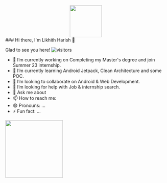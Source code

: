 <div id="header" align="center">
  <img src="https://media.giphy.com/media/M9gbBd9nbDrOTu1Mqx/giphy.gif" width="100"/>
</div>
### Hi there, I'm Likhith Harish 👋

Glad to see you here! ![visitors](https://visitor-badge.glitch.me/badge?page_id=${your.username}.${your.repo.id})

- 🔭 I’m currently working on Completing my Master's degree and join Summer 23 internship.
- 🌱 I’m currently learning Android Jetpack, Clean Architecture and some POC.
- 👯 I’m looking to collaborate on Android & Web Development.
- 🤔 I’m looking for help with Job & internship search.
- 💬 Ask me about 
- 📫 How to reach me: 
- 😄 Pronouns: ...
- ⚡ Fun fact: ...

<img height="180em" src="https://github-readme-stats.vercel.app/api?username=likhithharish&show_icons=true&hide_border=true&&count_private=true&include_all_commits=true" />
<!--
**likhithharish/likhithharish** is a ✨ _special_ ✨ repository because its `README.md` (this file) appears on your GitHub profile.

Here are some ideas to get you started:

- 🔭 I’m currently working on ...
- 🌱 I’m currently learning ...
- 👯 I’m looking to collaborate on ...
- 🤔 I’m looking for help with ...
- 💬 Ask me about ...
- 📫 How to reach me: ...
- 😄 Pronouns: ...
- ⚡ Fun fact: ...
-->
